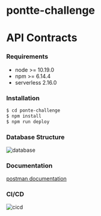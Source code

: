 # pontte-challenge

# API Contracts

### Requirements
- node >= 10.19.0
- npm >= 6.14.4
- serverless 2.16.0

### Installation
```sh
$ cd ponte-challenge
$ npm install
$ npm run deploy
```

### Database Structure
![database](https://pontte-mingattos.s3.amazonaws.com/database.png)

### Documentation
[postman documentation](https://documenter.getpostman.com/view/3968862/TVsvg6yi)

### CI/CD
![cicd](https://pontte-mingattos.s3.amazonaws.com/cicd.png)
